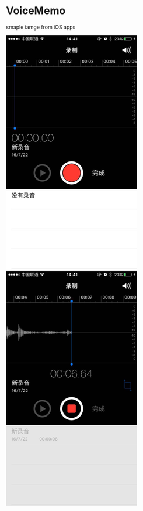 # VoiceMemo
smaple iamge from iOS apps

<img src="https://github.com/weiwenhuaming/VoiceMemo/blob/master/sample-01.jpg" width = "359" height = "640" alt="sample-01"  />
<img src="https://github.com/weiwenhuaming/VoiceMemo/blob/master/sample-02.jpg" width = "359" height = "640" alt="sample-02"  />
